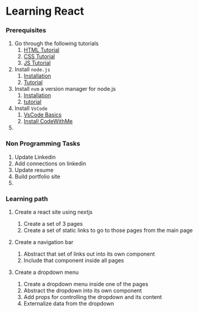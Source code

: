 # Learning React

### Prerequisites

1. Go through the following tutorials
    1. [HTML Tutorial](https://www.w3schools.com/html/default.asp)
    2. [CSS Tutorial](https://www.w3schools.com/css/default.asp)
    3. [JS Tutorial](https://www.w3schools.com/js/default.asp)
2. Install `node.js` 
    1. [Installation](https://nodejs.org/en/download/package-manager)
    2. [Tutorial](https://www.youtube.com/watch?v=SwUKKCS3r3c)
3. Install `nvm` a version manager for node.js
    1. [Installation](https://github.com/nvm-sh/nvm?tab=readme-ov-file#installing-and-updating)
    2. [tutorial](https://www.youtube.com/watch?v=S8ovFOnB4Sg)
3. Install `VsCode`
    1. [VsCode Basics](https://www.youtube.com/watch?v=PmdbndOoKq4)
    2. [Install CodeWithMe](https://www.youtube.com/watch?v=1JpheJ6P6Fs)
4. 

### Non Programming Tasks
1. Update Linkedin
2. Add connections on linkedin
3. Update resume
4. Build portfolio site
5. 

### Learning path

1. Create a react site using nextjs

    1. Create a set of 3 pages
    2. Create a set of static links to go to those pages from the main page
2. Create a navigation bar

    1. Abstract that set of links out into its own component
    2. Include that component inside all pages
3. Create a dropdown menu

    1. Create a dropdown menu inside one of the pages
    2. Abstract the dropdown into its own component
    3. Add props for controlling the dropdown and its content
    4. Externalize data from the dropdown
